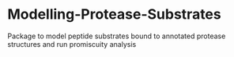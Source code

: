 # Modelling-Protease-Substrates
Package to model peptide substrates bound to annotated protease structures and run promiscuity analysis

